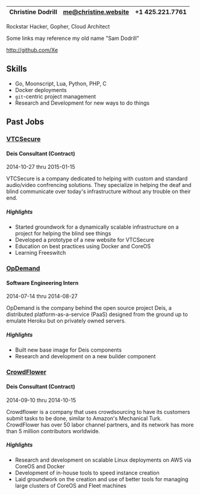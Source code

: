 | Christine Dodrill | me@christine.website | +1 425.221.7761 |
|:----------------- |:-------------------- |:--------------- |

Rockstar Hacker, Gopher, Cloud Architect

Some links may reference my old name "Sam Dodrill"

http://github.com/Xe

Skills
------

- Go, Moonscript, Lua, Python, PHP, C
- Docker deployments
- `git`-centric project management
- Research and Development for new ways to do things

Past Jobs
---------

###  [VTCSecure](http://www.vtcsecure.com)
#### Deis Consultant (Contract)

2014-10-27 thru 2015-01-15

VTCSecure is a company dedicated to helping with custom and standard
audio/video confrencing solutions. They specialize in helping the deaf and
blind communicate over today's infrastructure without any trouble on their end.

##### Highlights

- Started groundwork for a dynamically scalable infrastructure on a project for
helping the blind see things
- Developed a prototype of a new website for VTCSecure
- Education on best practices using Docker and CoreOS
- Learning Freeswitch

###  [OpDemand](http://opdemand.com)
#### Software Engineering Intern

2014-07-14 thru 2014-08-27

OpDemand is the company behind the open source project Deis, a distributed
platform-as-a-service (PaaS) designed from the ground up to emulate Heroku but
on privately owned servers.

##### Highlights

- Built new base image for Deis components
- Research and development on a new builder component

###  [CrowdFlower](http://crowdflower.com)
#### Deis Consultant (Contract)

2014-09-10 thru 2014-10-15

Crowdflower is a company that uses crowdsourcing to have its customers submit
tasks to be done, similar to Amazon's Mechanical Turk. CrowdFlower has over 50
labor channel partners, and its network has more than 5 million contributors
worldwide.

##### Highlights

- Research and development on scalable Linux deployments on AWS via CoreOS and
Docker
- Development of in-house tools to speed instance creation
- Laid groundwork on the creation and use of better tools for managing large
clusters of CoreOS and Fleet machines
